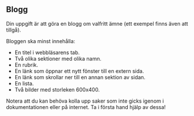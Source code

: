 ## Blogg

Din uppgift är att göra en blogg om valfritt ämne (ett exempel finns även att tillgå).

Bloggen ska minst innehålla:
- En titel i webbläsarens tab.
- Två olika sektioner med olika namn.
- En rubrik.
- En länk som öppnar ett nytt fönster till en extern sida.
- En länk som skrollar ner till en annan sektion av sidan.
- En lista.
- Två bilder med storleken 600x400.

Notera att du kan behöva kolla upp saker som inte gicks igenom i dokumentationen eller på internet. Ta i första hand hjälp av dessa!
